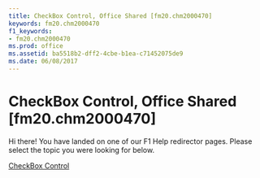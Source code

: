 ```yaml
---
title: CheckBox Control, Office Shared [fm20.chm2000470]
keywords: fm20.chm2000470
f1_keywords:
- fm20.chm2000470
ms.prod: office
ms.assetid: ba5518b2-dff2-4cbe-b1ea-c71452075de9
ms.date: 06/08/2017
---
```



# CheckBox Control, Office Shared [fm20.chm2000470]

Hi there! You have landed on one of our F1 Help redirector pages. Please select the topic you were looking for below.

[CheckBox Control](http://msdn.microsoft.com/library/24d90604-51ec-7f7d-e679-52391b2c27c0%28Office.15%29.aspx)

